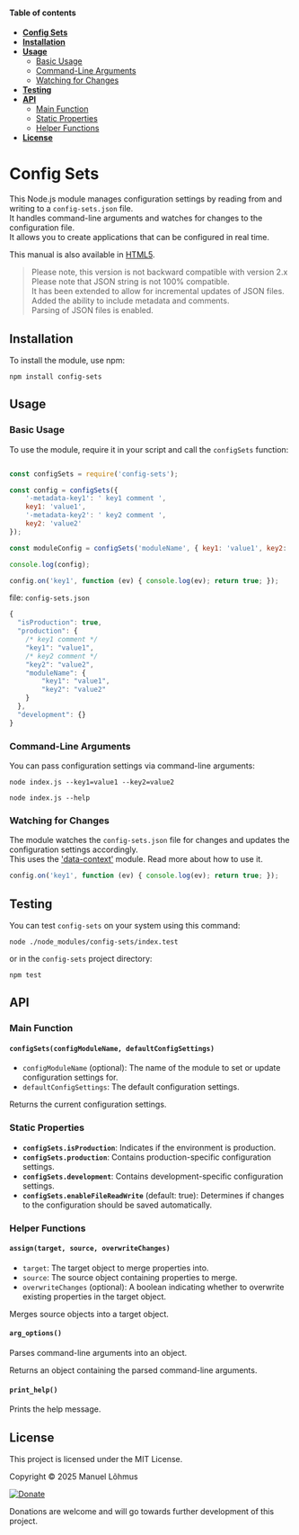 
<div class="row w-100">
<div class="col-lg-3 d-lg-inline">
<div class="sticky-top overflow-auto vh-lg-100">
<div id="list-headers" class="list-group mt-2 ms-lg-2 ms-4">

#### Table of contents
- [**Config Sets**](#config-sets)
- [**Installation**](#installation)
- [**Usage**](#usage)
  - [Basic Usage](#basic-usage)
  - [Command-Line Arguments](#command-line-arguments)
  - [Watching for Changes](#watching-for-changes)
- [**Testing**](#testing)
- [**API**](#api)
  - [Main Function](#main-function)
  - [Static Properties](#static-properties)
  - [Helper Functions](#helper-functions)
- [**License**](#license)
    
</div>
</div>
</div>
 
<div class="col-lg-9 mt-2">
<div class="ps-4 markdown-body" data-bs-spy="scroll" data-bs-target="#list-headers" data-bs-offset="0" tabindex="0">

# Config Sets 

<!--[![npm-version](https://badgen.net/npm/v/config-sets)](https://www.npmjs.com/package/config-sets)-->

This Node.js module manages configuration settings by reading from and writing to a `config-sets.json` file.<br> 
It handles command-line arguments and watches for changes to the configuration file.<br> 
It allows you to create applications that can be configured in real time.<br>

This manual is also available in [HTML5](https://manuel-lohmus.github.io/config-sets/README.html).

> Please note, this version is not backward compatible with version 2.x<br>
> Please note that JSON string is not 100% compatible.<br>
> It has been extended to allow for incremental updates of JSON files.<br>
> Added the ability to include metadata and comments.<br>
> Parsing of JSON files is enabled.

## Installation

To install the module, use npm:

`npm install config-sets`

## Usage

### Basic Usage

To use the module, require it in your script and call the `configSets` function:

```javascript

const configSets = require('config-sets');

const config = configSets({ 
    '-metadata-key1': ' key1 comment ',
    key1: 'value1', 
    '-metadata-key2': ' key2 comment ',
    key2: 'value2' 
});

const moduleConfig = configSets('moduleName', { key1: 'value1', key2: 'value2' });

console.log(config);

config.on('key1', function (ev) { console.log(ev); return true; });

```

file: `config-sets.json` 
```javascript
{
  "isProduction": true,
  "production": {
    /* key1 comment */
    "key1": "value1",
    /* key2 comment */
    "key2": "value2",
    "moduleName": {
        "key1": "value1",
        "key2": "value2"
    }
  },
  "development": {}
}
```


### Command-Line Arguments

You can pass configuration settings via command-line arguments:

`node index.js --key1=value1 --key2=value2`

`node index.js --help`


### Watching for Changes

The module watches the `config-sets.json` file for changes and updates the configuration settings accordingly.<br>
This uses the ['data-context'](https://www.npmjs.com/package/data-context) module. Read more about how to use it.

```javascript
config.on('key1', function (ev) { console.log(ev); return true; });
```

## Testing

You can test `config-sets` on your system using this command:

`node ./node_modules/config-sets/index.test`

or in the `config-sets` project directory:

`npm test`

## API

### Main Function

#### `configSets(configModuleName, defaultConfigSettings)`

- `configModuleName` (optional): The name of the module to set or update configuration settings for.
- `defaultConfigSettings`: The default configuration settings.

Returns the current configuration settings.

### Static Properties

- **`configSets.isProduction`**: Indicates if the environment is production.
- **`configSets.production`**: Contains production-specific configuration settings.
- **`configSets.development`**: Contains development-specific configuration settings.
- **`configSets.enableFileReadWrite`** (default: true): Determines if changes to the configuration should be saved automatically.

### Helper Functions

#### `assign(target, source, overwriteChanges)`

- `target`: The target object to merge properties into.
- `source`: The source object containing properties to merge.
- `overwriteChanges` (optional): A boolean indicating whether to overwrite existing properties in the target object.

Merges source objects into a target object.

#### `arg_options()`

Parses command-line arguments into an object.

Returns an object containing the parsed command-line arguments.

#### `print_help()`

Prints the help message.

## License

This project is licensed under the MIT License.

Copyright &copy; 2025 Manuel Lõhmus

[![Donate](https://www.paypalobjects.com/en_US/i/btn/btn_donate_SM.gif)](https://www.paypal.com/donate?hosted_button_id=ESBQQHBB9LVWC)

Donations are welcome and will go towards further development of this project.

<br>
<br>
<br>
</div>
</div>
</div>